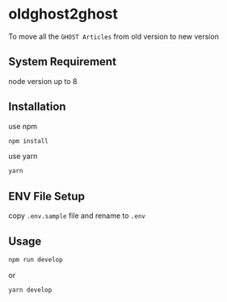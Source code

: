 # oldghost2ghost

To move all the `GHOST Articles` from old version to new version

## System Requirement

node version up to 8

## Installation

use npm

``` bash
npm install
```

use yarn

``` bash
yarn
```

## ENV File Setup

copy `.env.sample` file and rename to `.env`

## Usage

``` bash
npm run develop
```

or

``` bash
yarn develop
```
